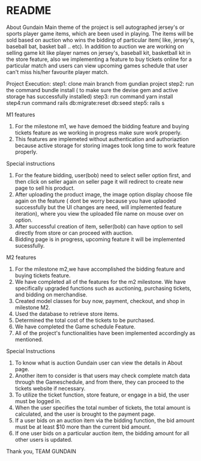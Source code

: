# README

About Gundain
    Main theme of the project is sell autographed jersey's or sports player game items, which are been used in playing. The items will be sold based on auction who wins the bidding of particular item( like, jersey's, baseball bat, basket ball .. etc). In addition to auction we are working on selling game kit like player names on jersey's, baseball kit, basketball kit in the store feature, also we implementing a feature to buy tickets online for a particular match and users can view upcoming games schedule that user can't miss his/her favourite player match.

Project Execution:
step1: clone main branch from gundian project
step2: run the command bundle install 
( to make sure the devise gem and active storage has successfully installed)
step3: run command yarn install 
step4:run command rails db:migrate:reset db:seed
step5: rails s

M1 features
1. For the milestone m1, we have demoed the bidding feature and buying tickets feature as we working in progress make sure work properly.
2. This features are implemeted without authentication and authoriaztion because active storage for storing images took long time to work feature properly.

Special instructions
1. For the feature bidding, user(bob) need to select seller option first, and then click on seller again on seller page it will redirect to create new page to sell his product.
2. After uploading the product image, the image option display choose file again on the feature ( dont be worry because you have uplaoded successfully but the UI changes are need, will implemented feature iteration), where you view the uploaded file name on mouse over on option.
3. After successful creation of item, seller(bob) can have option to sell directly from store or can proceed with auction.
4. Bidding page is in progress, upcoming feature it will be implemented sucessfully.



M2 features
1. For the milestone m2,we have accomplished the bidding feature and buying tickets feature.
2. We have completed all of the features for the m2 milestone. We have specifically upgraded functions such as auctioning, purchasing tickets, and bidding on merchandise.
3. Created model classes for buy now, payment, checkout, and shop in milestone M2.
4. Used the database to retrieve store items.
5. Determined the total cost of the tickets to be purchased.
6. We have completed the Game schedule Feature.
7. All of the project's functionalities have been implemented accordingly as mentioned.

Special Instructions
1. To know what is auction Gundain user can view the details in About page.
2. Another item to consider is that users may check complete match data through the Gameschedule, and from there, they can proceed to the tickets website if necessary.
3. To utilize the ticket function, store feature, or engage in a bid, the user must be logged in.
4. When the user specifies the total number of tickets, the total amount is calculated, and the user is brought to the payment page.
5. If a user bids on an auction item via the bidding function, the bid amount must be at least $10 more than the current bid amount.
6. If one user bids on a particular auction item, the bidding amount for all other users is updated.


Thank you,
TEAM GUNDAIN
